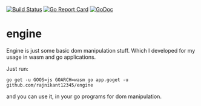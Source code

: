 
[![Build Status](https://travis-ci.org/rajnikant12345/engine.svg?branch=master)](https://travis-ci.org/rajnikant12345/engine)  [![Go Report Card](https://goreportcard.com/badge/github.com/rajnikant12345/engine)](https://travis-ci.org/rajnikant12345/engine) [![GoDoc](https://godoc.org/github.com/rajnikant12345/engine?status.svg)](https://godoc.org/github.com/rajnikant12345/engine)



# engine

Engine is just some basic dom manipulation stuff. Which I developed for my usage in wasm and go applications.

Just run:

`go get -u GOOS=js GOARCH=wasm go app.goget -u github.com/rajnikant12345/engine`

and you can use it, in your go programs for dom manipulation.
